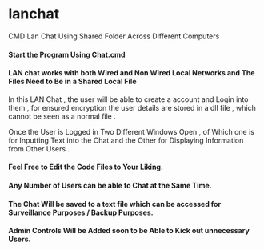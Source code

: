 # lanchat
CMD Lan Chat Using Shared Folder Across Different Computers

#### Start the Program Using Chat.cmd

#### LAN chat works with both Wired and Non Wired Local Networks and The Files Need to Be in a Shared Local File

In this LAN Chat , the user will be able to create a account and Login into them , for ensured encryption the user details are stored in a dll file , which cannot be seen as a normal file . 

Once the User is Logged in Two Different Windows Open , of Which one is for Inputting Text into the Chat and the Other for Displaying Information from Other Users .

#### Feel Free to Edit the Code Files to Your Liking.

#### Any Number of Users can be able to Chat at the Same Time.

#### The Chat Will be saved to a text file which can be accessed for Surveillance Purposes / Backup Purposes.

#### Admin Controls Will be Added soon to be Able to Kick out unnecessary Users.
